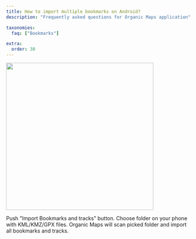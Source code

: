 ```yaml
---
title: How to import multiple bookmarks on Android?
description: "Frequently asked questions for Organic Maps application"

taxonomies:
  faq: ["Bookmarks"]

extra:
  order: 30
---
```


<img src="/faq/bookmarks-03-import-android/android-import-bookmarks.jpg" width="400px"/>

Push "Import Bookmarks and tracks" button. Choose folder on your phone with KML/KMZ/GPX files. Organic Maps will scan picked folder and import all bookmarks and tracks.
